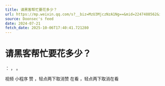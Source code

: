 ```yaml
---
title: 请黑客帮忙要花多少？
url: https://mp.weixin.qq.com/s?__biz=MzU3MjczNzA1Ng==&mid=2247488562&idx=1&sn=e26e2152eedb81c881b1fead286a30c3
source: Doonsec's feed
date: 2024-07-21
fetch_date: 2025-10-06T17:40:41.721280
---
```


# 请黑客帮忙要花多少？

：
，
。

视频
小程序
赞
，轻点两下取消赞
在看
，轻点两下取消在看